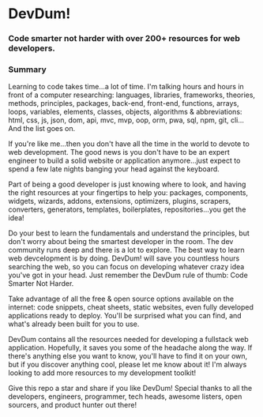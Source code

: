 # DevDum!

### Code smarter not harder with over 200+ resources for web developers. 

### Summary

Learning to code takes time...a lot of time. I'm talking hours and hours in front of a computer researching: languages, libraries, frameworks, theories, methods, principles, packages, back-end, front-end, functions, arrays, loops, variables, elements, classes, objects, algorithms & abbreviations: html, css, js, json, dom, api, mvc, mvp, oop, orm, pwa, sql, npm, git, cli… And the list goes on. 

If you're like me...then you don't have all the time in the world to devote to web development. The good news is you don't have to be an expert engineer to build a solid website or application anymore...just expect to spend a few late nights banging your head against the keyboard. 

Part of being a good developer is just knowing where to look, and having the right resources at your fingertips to help you: packages, components, widgets, wizards, addons, extensions, optimizers, plugins, scrapers, converters, generators, templates, boilerplates, repositories...you get the idea!
 
Do your best to learn the fundamentals and understand the principles, but don't worry about being the smartest developer in the room. The dev community runs deep and there is a lot to explore. The best way to learn web devcelopment is by doing. DevDum! will save you countless hours searching the web, so you can focus on developing whatever crazy idea you've got in your head. Just remember the DevDum rule of thumb: Code Smarter Not Harder. 

Take advantage of all the free & open source options available on the internet: code snippets, cheat sheets, static websites, even fully developed applications ready to deploy. You'll be surprised what you can find, and what's already been built for you to use. 

DevDum contains all the resources needed for developing a fullstack web application. Hopefully, it saves you some of the headache along the way. If there's anything else you want to know, you'll have to find it on your own, but if you discover anything cool, please let me know about it! I'm always looking to add more resources to my development toolkit! 

 Give this repo a star and share if you like DevDum! Special thanks to all the developers, engineers, programmer, tech heads, awesome listers, open sourcers, and product hunter out there! 





